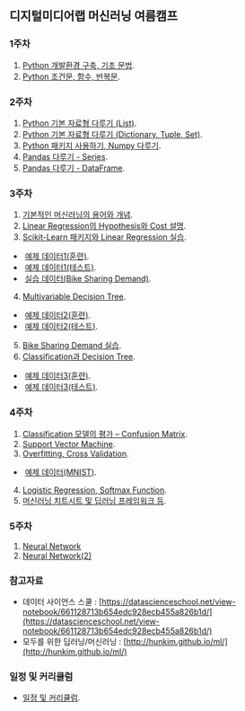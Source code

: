 ## 디지털미디어랩 머신러닝 여름캠프



### 1주차
1. [Python 개발환경 구축, 기초 문법](https://yonseidmlab.github.io/dmlab-week1.html).
2. [Python 조건문, 함수, 반복문](https://yonseidmlab.github.io/dmlab-week1-2.html).

### 2주차
1. [Python 기본 자료형 다루기 (List)](https://yonseidmlab.github.io/dmlab-week2.html).
2. [Python 기본 자료형 다루기 (Dictionary, Tuple, Set)](https://yonseidmlab.github.io/dmlab-week2-2.html).
3. [Python 패키지 사용하기, Numpy 다루기](https://yonseidmlab.github.io/dmlab-week2-3.html).
4. [Pandas 다루기 - Series](https://yonseidmlab.github.io/dmlab-week2-4.html).
5. [Pandas 다루기 - DataFrame](https://yonseidmlab.github.io/dmlab-week2-5.html).

### 3주차
1. [기본적인 머신러닝의 용어와 개념](https://yonseidmlab.github.io/dmlab-week3.pdf).
2. [Linear Regression의 Hypothesis와 Cost 설명](https://yonseidmlab.github.io/dmlab-week3-2.pdf).
3. [Scikit-Learn 패키지와 Linear Regression 실습](https://yonseidmlab.github.io/dmlab-week3-3.html).
*  [예제 데이터1(훈련)](https://yonseidmlab.github.io/week3_example1_train.xlsx).
*  [예제 데이터1(테스트)](https://yonseidmlab.github.io/week3_example1_test.xlsx).
*  [실습 데이터(Bike Sharing Demand)](https://yonseidmlab.github.io/bike_train.csv).
4. [Multivariable Decision Tree](https://yonseidmlab.github.io/dmlab3주차4.pdf).
*  [예제 데이터2(훈련)](https://yonseidmlab.github.io/week3_example2_train.xlsx).
*  [예제 데이터2(테스트)](https://yonseidmlab.github.io/week3_example2_test.xlsx).
5. [Bike Sharing Demand 실습](https://yonseidmlab.github.io/dmlab-week3-5.html).
6. [Classification과 Decision Tree](https://yonseidmlab.github.io/dmlab3주차6.pdf).
*  [예제 데이터3(훈련)](https://yonseidmlab.github.io/week3_example3_train.xlsx).
*  [예제 데이터3(테스트)](https://yonseidmlab.github.io/week3_example3_test.xlsx).

### 4주차
1. [Classification 모델의 평가 – Confusion Matrix](https://yonseidmlab.github.io/dmlab-week4.pdf).
2. [Support Vector Machine](https://yonseidmlab.github.io/dmlab-week4-2.pdf).
3. [Overfitting, Cross Validation](https://yonseidmlab.github.io/dmlab-week4-3.pdf).
*  [예제 데이터(MNIST)](https://yonseidmlab.github.io/week4-mnist.csv).
4. [Logistic Regression, Softmax Function](https://yonseidmlab.github.io/dmlab-week4-4.pdf).
5. [머신러닝 치트시트 및 딥러닝 프레임워크 등](https://yonseidmlab.github.io/dmlab-week4-5.pdf).

### 5주차
1. [Neural Network](https://yonseidmlab.github.io/dmlab-week5.pdf)
2. [Neural Network(2)](https://yonseidmlab.github.io/dmlab-week5-2.pdf)

### 참고자료
* 데이터 사이언스 스쿨 : [https://datascienceschool.net/view-notebook/661128713b654edc928ecb455a826b1d/](https://datascienceschool.net/view-notebook/661128713b654edc928ecb455a826b1d/)
* 모두를 위한 딥러닝/머신러닝 : [http://hunkim.github.io/ml/](http://hunkim.github.io/ml/)


### 일정 및 커리큘럼
* [일정 및 커리큘럼](https://yonseidmlab.github.io/schedule.html).
